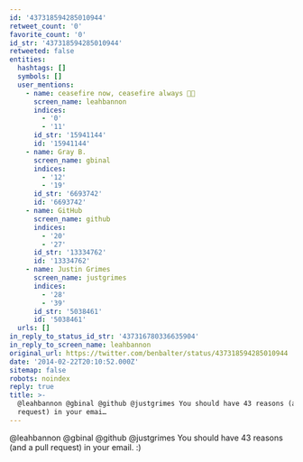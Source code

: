 ```yaml
---
id: '437318594285010944'
retweet_count: '0'
favorite_count: '0'
id_str: '437318594285010944'
retweeted: false
entities:
  hashtags: []
  symbols: []
  user_mentions:
    - name: ceasefire now, ceasefire always 🍞🌹
      screen_name: leahbannon
      indices:
        - '0'
        - '11'
      id_str: '15941144'
      id: '15941144'
    - name: Gray B.
      screen_name: gbinal
      indices:
        - '12'
        - '19'
      id_str: '6693742'
      id: '6693742'
    - name: GitHub
      screen_name: github
      indices:
        - '20'
        - '27'
      id_str: '13334762'
      id: '13334762'
    - name: Justin Grimes
      screen_name: justgrimes
      indices:
        - '28'
        - '39'
      id_str: '5038461'
      id: '5038461'
  urls: []
in_reply_to_status_id_str: '437316780336635904'
in_reply_to_screen_name: leahbannon
original_url: https://twitter.com/benbalter/status/437318594285010944
date: '2014-02-22T20:10:52.000Z'
sitemap: false
robots: noindex
reply: true
title: >-
  @leahbannon @gbinal @github @justgrimes You should have 43 reasons (and a pull
  request) in your emai…
---
```


@leahbannon @gbinal @github @justgrimes You should have 43 reasons (and a pull request) in your email. :)